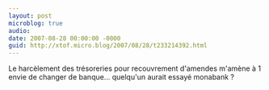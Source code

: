 ```yaml
---
layout: post
microblog: true
audio: 
date: 2007-08-28 00:00:00 -0000
guid: http://xtof.micro.blog/2007/08/28/t233214392.html
---
```

Le harcèlement des trésoreries pour recouvrement d'amendes m'amène à 1 envie de changer de banque... quelqu'un aurait essayé monabank ?
